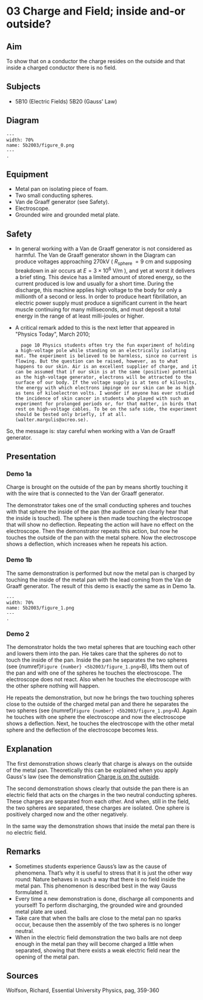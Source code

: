 # 03 Charge and Field; inside and-or outside? 
  
## Aim   
 To show that on a conductor the charge resides on the outside and that inside a charged conductor there is no field.    
  
## Subjects   
* 5B10 (Electric Fields) 5B20 (Gauss' Law)   

## Diagram
   
```{figure} figures/figure_0.png  
---  
width: 70%  
name: 5b2003/figure_0.png  
---  
. 
```
  
## Equipment   
 *  Metal pan on isolating piece of foam. 
 *  Two small conducting spheres. 
 *  Van de Graaff generator (see Safety). 
 *  Electroscope. 
 *  Grounded wire and grounded metal plate.   
  
## Safety   
 
- In general working with a Van de Graaff generator is not considered as harmful. The Van de Graaff generator shown in the Diagram can produce voltages approaching $270 \mathrm{kV}$ ( $R_{\text {sphere }}=9 \mathrm{~cm}$ and supposing breakdown in air occurs at $E=3 \times 10^{6} \mathrm{~V} / \mathrm{m}$ ), and yet at worst it delivers a brief sting. This device has a limited amount of stored energy, so the current produced is low and usually for a short time. During the discharge, this machine applies high voltage to the body for only a millionth of a second or less. In order to produce heart fibrillation, an electric power supply must produce a significant current in the heart muscle continuing for many milliseconds, and must deposit a total energy in the range of at least milli-joules or higher.
- A critical remark added to this is the next letter that appeared in "Physics Today", March 2010; 

        page 10 Physics students often try the fun experiment of holding a high-voltage pole while standing on an electrically isolating mat. The experiment is believed to be harmless, since no current is flowing. But the question can be raised, however, as to what happens to our skin. Air is an excellent supplier of charge, and it can be assumed that if our skin is at the same (positive) potential as the high-voltage generator, electrons will be attracted to the surface of our body. If the voltage supply is at tens of kilovolts, the energy with which electrons impinge on our skin can be as high as tens of kiloelectron volts. I wonder if anyone has ever studied the incidence of skin cancer in students who played with such an experiment for prolonged periods or, for that matter, in birds that rest on high-voltage cables. To be on the safe side, the experiment should be tested only briefly, if at all. (walter.margulis@acreo.se).
    
So, the message is: stay careful when working with a Van de Graaff generator.

## Presentation   
### Demo 1a
Charge is brought on the outside of the pan by means shortly touching it with the wire that is connected to the Van der Graaff generator.

The demonstrator takes one of the small conducting spheres and touches with that sphere the inside of the pan (the audience can clearly hear that the inside is touched). The sphere is then made touching the electroscope that will show no deflection. Repeating the action will have no effect on the electroscope. Then the demonstrator repeats this action, but now he touches the outside of the pan with the metal sphere. Now the electroscope shows a deflection, which increases when he repeats his action. 

### Demo 1b

The same demonstration is performed but now the metal pan is charged by touching the inside of the metal pan with the lead coming from the Van de Graaff generator. The result of this demo is exactly the same as in Demo 1a. 
```{figure} figures/figure_1.png  
---  
width: 70%  
name: 5b2003/figure_1.png  
---  
. 
```

### Demo 2

The demonstrator holds the two metal spheres that are touching each other and lowers them into the pan. He takes care that the spheres do not to touch the inside of the pan. Inside the pan he separates the two spheres (see {numref}`Figure {number} <5b2003/figure_1.png>`B), lifts them out of the pan and with one of the spheres he touches the electroscope. The electroscope does not react. Also when he touches the electroscope with the other sphere nothing will happen.

He repeats the demonstration, but now he brings the two touching spheres close to the outside of the charged metal pan and there he separates the two spheres (see {numref}`Figure {number} <5b2003/figure_1.png>`A). Again he touches with one sphere the electroscope and now the electroscope shows a deflection. Next, he touches the electroscope with the other metal sphere and the deflection of the electroscope becomes less.
  
## Explanation   
The first demonstration shows clearly that charge is always on the outside of the metal pan. Theoretically this can be explained when you apply Gauss's law (see the demonstration [Charge is on the outside](../../5B10%20Electric%20Fields/5B1002%20Charge%20is%20on%20the%20Outside/5B1002.md).

The second demonstration shows clearly that outside the pan there is an electric field that acts on the charges in the two neutral conducting spheres. These charges are separated from each other. And when, still in the field, the two spheres are separated, these charges are isolated. One sphere is positively charged now and the other negatively.

In the same way the demonstration shows that inside the metal pan there is no electric field.

## Remarks
 *  Sometimes students experience Gauss’s law as the cause of phenomena. That’s why it is useful to stress that it is just the other way round: Nature behaves in such a way that there is no field inside the metal pan. This phenomenon is described best in the way Gauss formulated it.  
 *  Every time a new demonstration is done, discharge all components and yourself! To perform discharging, the grounded wire and grounded metal plate are used. 
 *  Take care that when the balls are close to the metal pan no sparks occur, because then the assembly of the two spheres is no longer neutral. 
 *  When in the electric field demonstration the two balls are not deep enough in the metal pan they will become charged a little when separated, showing that there exists a weak electric field near the opening of the metal pan.
   
  
## Sources   
 Wolfson, Richard, Essential University Physics, pag, 359-360   